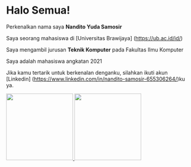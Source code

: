 # Halo Semua!

Perkenalkan nama saya **Nandito Yuda Samosir**

Saya seorang mahasiswa di [Universitas Brawijaya] (https://ub.ac.id/id/)

Saya mengambil jurusan **Teknik Komputer** pada Fakultas Ilmu Komputer

Saya adalah mahasiswa angkatan 2021

Jika kamu tertarik untuk berkenalan denganku, silahkan ikuti akun [Linkedin] (https://www.linkedin.com/in/nandito-samosir-655306264/)ku ya.

<p align="left">
<a href="https://github.com/nanditosamosir">
  <img height="180em" src="https://github-readme-stats-eight-theta.vercel.app/api?username=gilangadhan&show_icons=true&theme=algolia&include_all_commits=true&count_private=true"/>
  <img height="180em" src="https://github-readme-stats-eight-theta.vercel.app/api/top-langs/?username=gilangadhan&layout=compact&langs_count=8&theme=algolia"/>
</a>
</p>

<!--
**nanditosamosir/nanditosamosir** is a ✨ _special_ ✨ repository because its `README.md` (this file) appears on your GitHub profile.

Here are some ideas to get you started:

- 🔭 I’m currently working on ...
- 🌱 I’m currently learning ...
- 👯 I’m looking to collaborate on ...
- 🤔 I’m looking for help with ...
- 💬 Ask me about ...
- 📫 How to reach me: ...
- 😄 Pronouns: ...
- ⚡ Fun fact: ...
-->
